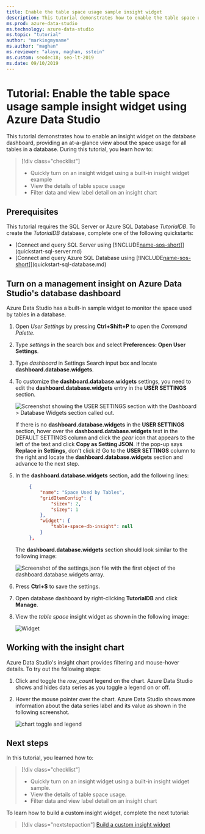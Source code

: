 ```yaml
---
title: Enable the table space usage sample insight widget
description: This tutorial demonstrates how to enable the table space usage sample insight widget on the Azure Data Studio database dashboard.
ms.prod: azure-data-studio
ms.technology: azure-data-studio
ms.topic: "tutorial"
author: "markingmyname"
ms.author: "maghan"
ms.reviewer: "alayu, maghan, sstein"
ms.custom: seodec18; seo-lt-2019
ms.date: 09/10/2019
---
```


# Tutorial: Enable the table space usage sample insight widget using Azure Data Studio

This tutorial demonstrates how to enable an insight widget on the database dashboard, providing an at-a-glance view about the space usage for all tables in a database. During this tutorial, you learn how to:

> [!div class="checklist"]
> * Quickly turn on an insight widget using a built-in insight widget example
> * View the details of table space usage
> * Filter data and view label detail on an insight chart

## Prerequisites

This tutorial requires the SQL Server or Azure SQL Database *TutorialDB*. To create the *TutorialDB* database, complete one of the following quickstarts:

* [Connect and query SQL Server using [!INCLUDE[name-sos-short](../includes/name-sos-short.md)]](quickstart-sql-server.md)
* [Connect and query Azure SQL Database using [!INCLUDE[name-sos-short](../includes/name-sos-short.md)]](quickstart-sql-database.md)

## Turn on a management insight on Azure Data Studio's database dashboard

Azure Data Studio has a built-in sample widget to monitor the space used by tables in a database.

1. Open *User Settings* by pressing **Ctrl+Shift+P** to open the *Command Palette*.

2. Type *settings* in the search box and select **Preferences: Open User Settings**.

3. Type *dashboard* in Settings Search input box and locate **dashboard.database.widgets**.

4. To customize the **dashboard.database.widgets** settings, you need to edit the **dashboard.database.widgets** entry in the **USER SETTINGS** section.

   ![Screenshot showing the USER SETTINGS section with the Dashboard > Database Widgets section called out.](media/tutorial-table-space-sql-server/search-settings.png)

   If there is no **dashboard.database.widgets** in the **USER SETTINGS** section, hover over the **dashboard.database.widgets** text in the DEFAULT SETTINGS column and click the *gear* icon that appears to the left of the text and click **Copy as Setting JSON**. If the pop-up says **Replace in Settings**, don't click it! Go to the **USER SETTINGS** column to the right and locate the **dashboard.database.widgets** section and advance to the next step.

5. In the **dashboard.database.widgets** section, add the following lines:

   ```json
        {
            "name": "Space Used by Tables",
            "gridItemConfig": {
                "sizex": 2,
                "sizey": 1
            },
            "widget": {
                "table-space-db-insight": null
            }
        },
    ```

   The **dashboard.database.widgets** section should look similar to the following image:

    ![Screenshot of the settings.json file with the first object of the dashboard.database.widgets array.](./media/tutorial-table-space-sql-server/insight-table-space.png)

6. Press **Ctrl+S** to save the settings.

7. Open database dashboard by right-clicking **TutorialDB** and click **Manage**.

8. View the *table space* insight widget as shown in the following image:

   ![Widget](./media/tutorial-table-space-sql-server/insight-table-space-result.png)

## Working with the insight chart

Azure Data Studio's insight chart provides filtering and mouse-hover details. To try out the following steps:

1. Click and toggle the *row_count* legend on the chart. Azure Data Studio shows and hides data series as you toggle a legend on or off.

2. Hover the mouse pointer over the chart. Azure Data Studio shows more information about the data series label and its value as shown in the following screenshot.

   ![chart toggle and legend](./media/tutorial-table-space-sql-server/insight-table-space-toggle.png)

## Next steps

In this tutorial, you learned how to:
> [!div class="checklist"]
> * Quickly turn on an insight widget using a built-in insight widget sample.
> * View the details of table space usage.
> * Filter data and view label detail on an insight chart

To learn how to build a custom insight widget, complete the next tutorial:

> [!div class="nextstepaction"]
> [Build a custom insight widget](tutorial-build-custom-insight-sql-server.md)

